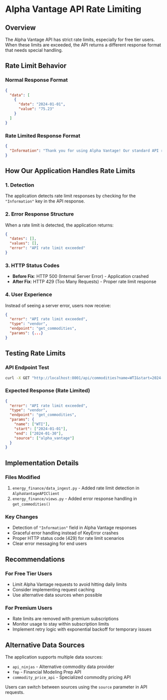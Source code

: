 # Alpha Vantage API Rate Limiting

## Overview
The Alpha Vantage API has strict rate limits, especially for free tier users. When these limits are exceeded, the API returns a different response format that needs special handling.

## Rate Limit Behavior

### Normal Response Format
```json
{
  "data": [
    {
      "date": "2024-01-01",
      "value": "75.23"
    }
  ]
}
```

### Rate Limited Response Format
```json
{
  "Information": "Thank you for using Alpha Vantage! Our standard API rate limit is 25 requests per day. Please subscribe to any of the premium plans at https://www.alphavantage.co/premium/ to instantly remove all daily rate limits."
}
```

## How Our Application Handles Rate Limits

### 1. Detection
The application detects rate limit responses by checking for the `"Information"` key in the API response.

### 2. Error Response Structure
When a rate limit is detected, the application returns:
```json
{
  "dates": [],
  "values": [],
  "error": "API rate limit exceeded"
}
```

### 3. HTTP Status Codes
- **Before Fix**: HTTP 500 (Internal Server Error) - Application crashed
- **After Fix**: HTTP 429 (Too Many Requests) - Proper rate limit response

### 4. User Experience
Instead of seeing a server error, users now receive:
```json
{
  "error": "API rate limit exceeded",
  "type": "vendor",
  "endpoint": "get_commodities",
  "params": {...}
}
```

## Testing Rate Limits

### API Endpoint Test
```bash
curl -X GET "http://localhost:8001/api/commodities?name=WTI&start=2024-01-01&end=2024-01-30&source=alpha_vantage"
```

### Expected Response (Rate Limited)
```json
{
  "error": "API rate limit exceeded",
  "type": "vendor", 
  "endpoint": "get_commodities",
  "params": {
    "name": ["WTI"],
    "start": ["2024-01-01"],
    "end": ["2024-01-30"],
    "source": ["alpha_vantage"]
  }
}
```

## Implementation Details

### Files Modified
1. `energy_finance/data_ingest.py` - Added rate limit detection in `AlphaVantageAPIClient`
2. `energy_finance/views.py` - Added error response handling in `get_commodities()`

### Key Changes
- Detection of `"Information"` field in Alpha Vantage responses
- Graceful error handling instead of KeyError crashes
- Proper HTTP status code (429) for rate limit scenarios
- Clear error messaging for end users

## Recommendations

### For Free Tier Users
- Limit Alpha Vantage requests to avoid hitting daily limits
- Consider implementing request caching
- Use alternative data sources when possible

### For Premium Users
- Rate limits are removed with premium subscriptions
- Monitor usage to stay within subscription limits
- Implement retry logic with exponential backoff for temporary issues

## Alternative Data Sources
The application supports multiple data sources:
- `api_ninjas` - Alternative commodity data provider
- `fmp` - Financial Modeling Prep API
- `commodity_price_api` - Specialized commodity pricing API

Users can switch between sources using the `source` parameter in API requests.
